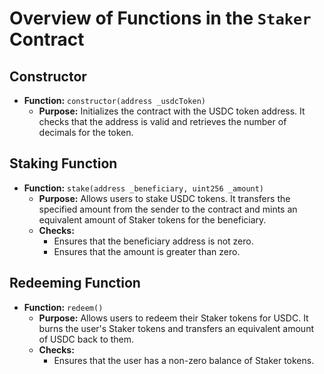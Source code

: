 # Overview of Functions in the `Staker` Contract

## **Constructor**

- **Function:** `constructor(address _usdcToken)`
  - **Purpose:** Initializes the contract with the USDC token address. It checks that the address is valid and retrieves the number of decimals for the token.

## **Staking Function**

- **Function:** `stake(address _beneficiary, uint256 _amount)`
  - **Purpose:** Allows users to stake USDC tokens. It transfers the specified amount from the sender to the contract and mints an equivalent amount of Staker tokens for the beneficiary.
  - **Checks:**
    - Ensures that the beneficiary address is not zero.
    - Ensures that the amount is greater than zero.

## **Redeeming Function**

- **Function:** `redeem()`
  - **Purpose:** Allows users to redeem their Staker tokens for USDC. It burns the user's Staker tokens and transfers an equivalent amount of USDC back to them.
  - **Checks:**
    - Ensures that the user has a non-zero balance of Staker tokens.